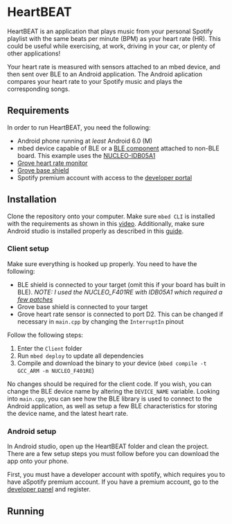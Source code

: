 # HeartBEAT

HeartBEAT is an application that plays music from your personal Spotify playlist with the same beats per minute (BPM) as your heart rate (HR).
This could be useful while exercising, at work, driving in your car, or plenty of other applications!

Your heart rate is measured with sensors attached to an mbed device, and then sent over BLE to an Android application. 
The Android aplication compares your heart rate to your Spotify music and plays the corresponding songs.

## Requirements

In order to run HeartBEAT, you need the following:
* Android phone running at *least* Android 6.0 (M)
* mbed device capable of BLE or a [BLE component](https://developer.mbed.org/components/cat/bluetooth/) attached to non-BLE board. This example uses the [NUCLEO-IDB05A1](https://developer.mbed.org/components/X-NUCLEO-IDB05A1-Bluetooth-Low-Energy/)
* [Grove heart rate monitor](https://www.seeedstudio.com/Grove-Ear-clip-Heart-Rate-Sensor-p-1116.html)
* [Grove base shield](https://developer.mbed.org/components/Seeed-Grove-Shield-V2/)
* Spotify premium account with access to the [developer portal](https://developer.spotify.com/)

## Installation

Clone the repository onto your computer. Make sure `mbed CLI` is installed with the requirements as shown in this [video](https://www.youtube.com/watch?v=PI1Kq9RSN_Y&t=2s).
Additionally, make sure Android studio is installed properly as described in this [guide](https://developer.android.com/studio/index.html).

### Client setup

Make sure everything is hooked up properly. You need to have the following:
* BLE shield is connected to your target (omit this if your board has built in BLE). *NOTE: I used the NUCLEO_F401RE with IDB05A1 which required a [few patches](https://developer.mbed.org/teams/ST/code/X_NUCLEO_IDB0XA1/)*
* Grove base shield is connected to your target
* Grove heart rate sensor is connected to port D2. This can be changed if necessary in `main.cpp` by changing the `InterruptIn` pinout

Follow the following steps:
1. Enter the `Client` folder
2. Run `mbed deploy` to update all dependencies
3. Compile and download the binary to your device (`mbed compile -t GCC_ARM -m NUCLEO_F401RE`)

No changes should be required for the client code. If you wish, you can change the BLE device name by altering the `DEVICE_NAME` variable. 
Looking into `main.cpp`, you can see how the BLE library is used to connect to the Android application, as well as setup a few BLE characteristics for storing the device name, and the latest heart rate.

### Android setup

In Android studio, open up the HeartBEAT folder and clean the project. There are a few setup steps you must follow before you can download the app onto your phone.

First, you must have a developer account with spotify, which requires you to have aSpotify premium account. If you have a premium account, go to the [developer panel](https://developer.spotify.com/my-applications/#!/) and register. 


## Running

